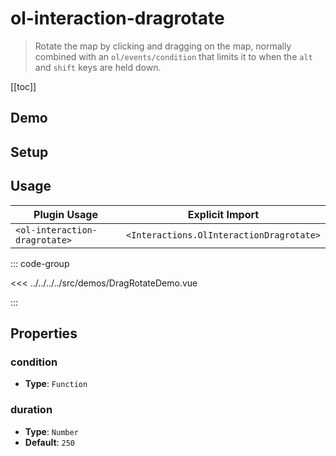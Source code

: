 # ol-interaction-dragrotate

> Rotate the map by clicking and dragging on the map, normally combined with an `ol/events/condition` that limits it to when the `alt` and `shift` keys are held down.

[[toc]]

## Demo

<script setup>
import DragRotateDemo from "@demos/DragRotateDemo.vue"
</script>

<ClientOnly>
<DragRotateDemo/>
</ClientOnly>

## Setup

<!--@include: ../../interactions.plugin.md-->

## Usage

| Plugin Usage                  |             Explicit Import              |
|-------------------------------|:----------------------------------------:|
| `<ol-interaction-dragrotate>` | `<Interactions.OlInteractionDragrotate>` |

::: code-group

<<< ../../../../src/demos/DragRotateDemo.vue

:::

## Properties

### condition

- **Type**: `Function`

### duration

- **Type**: `Number`
- **Default**: `250`
